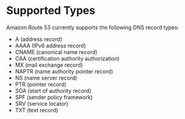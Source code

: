 # Supported Types

Amazon Route 53 currently supports the following DNS record types:

* A \(address record\)
* AAAA \(IPv6 address record\)
* CNAME \(canonical name record\)
* CAA \(certification authority authorization\)
* MX \(mail exchange record\)
* NAPTR \(name authority pointer record\)
* NS \(name server record\)
* PTR \(pointer record\)
* SOA \(start of authority record\)
* SPF \(sender policy framework\)
* SRV \(service locator\)
* TXT \(text record\)

